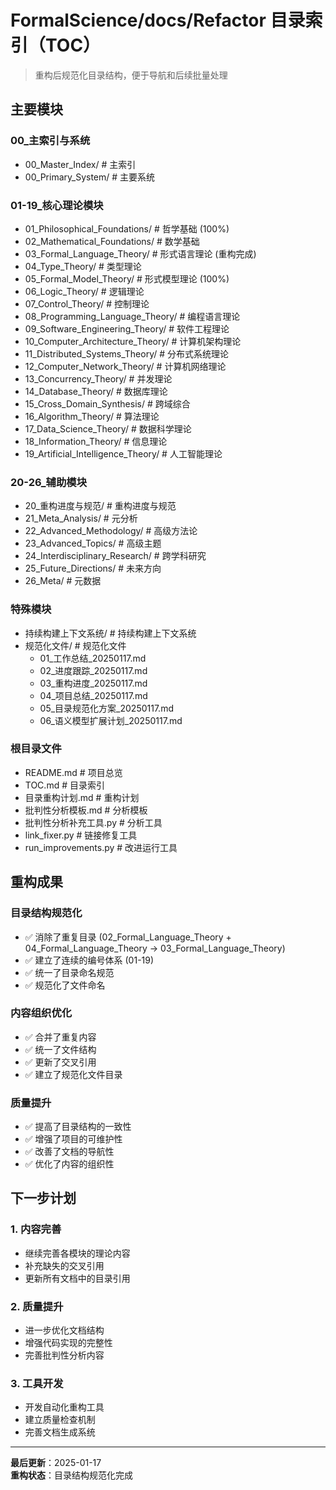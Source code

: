 # FormalScience/docs/Refactor 目录索引（TOC）

> 重构后规范化目录结构，便于导航和后续批量处理

## 主要模块

### 00_主索引与系统

- 00_Master_Index/                    # 主索引
- 00_Primary_System/                  # 主要系统

### 01-19_核心理论模块

- 01_Philosophical_Foundations/       # 哲学基础 (100%)
- 02_Mathematical_Foundations/        # 数学基础
- 03_Formal_Language_Theory/          # 形式语言理论 (重构完成)
- 04_Type_Theory/                     # 类型理论
- 05_Formal_Model_Theory/             # 形式模型理论 (100%)
- 06_Logic_Theory/                    # 逻辑理论
- 07_Control_Theory/                  # 控制理论
- 08_Programming_Language_Theory/     # 编程语言理论
- 09_Software_Engineering_Theory/     # 软件工程理论
- 10_Computer_Architecture_Theory/    # 计算机架构理论
- 11_Distributed_Systems_Theory/      # 分布式系统理论
- 12_Computer_Network_Theory/         # 计算机网络理论
- 13_Concurrency_Theory/              # 并发理论
- 14_Database_Theory/                 # 数据库理论
- 15_Cross_Domain_Synthesis/          # 跨域综合
- 16_Algorithm_Theory/                # 算法理论
- 17_Data_Science_Theory/             # 数据科学理论
- 18_Information_Theory/              # 信息理论
- 19_Artificial_Intelligence_Theory/  # 人工智能理论

### 20-26_辅助模块

- 20_重构进度与规范/                  # 重构进度与规范
- 21_Meta_Analysis/                  # 元分析
- 22_Advanced_Methodology/           # 高级方法论
- 23_Advanced_Topics/                # 高级主题
- 24_Interdisciplinary_Research/      # 跨学科研究
- 25_Future_Directions/              # 未来方向
- 26_Meta/                           # 元数据

### 特殊模块

- 持续构建上下文系统/                 # 持续构建上下文系统
- 规范化文件/                         # 规范化文件
  - 01_工作总结_20250117.md
  - 02_进度跟踪_20250117.md
  - 03_重构进度_20250117.md
  - 04_项目总结_20250117.md
  - 05_目录规范化方案_20250117.md
  - 06_语义模型扩展计划_20250117.md

### 根目录文件

- README.md                           # 项目总览
- TOC.md                             # 目录索引
- 目录重构计划.md                     # 重构计划
- 批判性分析模板.md                   # 分析模板
- 批判性分析补充工具.py               # 分析工具
- link_fixer.py                       # 链接修复工具
- run_improvements.py                 # 改进运行工具

## 重构成果

### 目录结构规范化

- ✅ 消除了重复目录 (02_Formal_Language_Theory + 04_Formal_Language_Theory → 03_Formal_Language_Theory)
- ✅ 建立了连续的编号体系 (01-19)
- ✅ 统一了目录命名规范
- ✅ 规范化了文件命名

### 内容组织优化

- ✅ 合并了重复内容
- ✅ 统一了文件结构
- ✅ 更新了交叉引用
- ✅ 建立了规范化文件目录

### 质量提升

- ✅ 提高了目录结构的一致性
- ✅ 增强了项目的可维护性
- ✅ 改善了文档的导航性
- ✅ 优化了内容的组织性

## 下一步计划

### 1. 内容完善

- 继续完善各模块的理论内容
- 补充缺失的交叉引用
- 更新所有文档中的目录引用

### 2. 质量提升

- 进一步优化文档结构
- 增强代码实现的完整性
- 完善批判性分析内容

### 3. 工具开发

- 开发自动化重构工具
- 建立质量检查机制
- 完善文档生成系统

---

**最后更新**：2025-01-17  
**重构状态**：目录结构规范化完成
